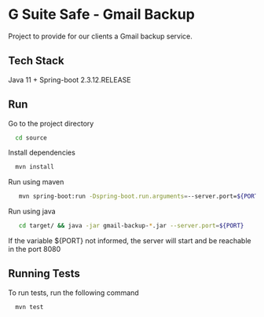 # G Suite Safe - Gmail Backup

Project to provide for our clients a Gmail backup service.


## Tech Stack

Java 11 + Spring-boot 2.3.12.RELEASE


## Run

Go to the project directory

```bash
  cd source
```

Install dependencies

```bash
  mvn install
```

Run using maven
```bash
   mvn spring-boot:run -Dspring-boot.run.arguments=--server.port=${PORT}
```

Run using java
```bash
   cd target/ && java -jar gmail-backup-*.jar --server.port=${PORT}
```
If the variable ${PORT} not informed, the server will start and be reachable in the port 8080
## Running Tests

To run tests, run the following command

```bash
  mvn test
```

  
